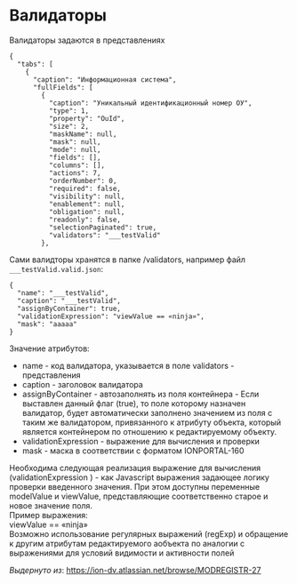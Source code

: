# Валидаторы

Валидаторы задаются в представлениях
```
{
  "tabs": [
    {
      "caption": "Информационная система",
      "fullFields": [
        {
          "caption": "Уникальный идентификационный номер ОУ",
          "type": 1,
          "property": "OuId",
          "size": 2,
          "maskName": null,
          "mask": null,
          "mode": null,
          "fields": [],
          "columns": [],
          "actions": 7,
          "orderNumber": 0,
          "required": false,
          "visibility": null,
          "enablement": null,
          "obligation": null,
          "readonly": false,
          "selectionPaginated": true,
          "validators": "___testValid"
        },
```
Сами валидторы хранятся в папке /validators, например файл `___testValid.valid.json`:
```
{
  "name": "___testValid",
  "caption": "___testValid",
  "assignByContainer": true,
  "validationExpression": "viewValue == «ninja»",
  "mask": "aaaaa"
}
```
Значение атрибутов:

* name - код валидатора, указывается в поле validators - представления
* caption - заголовок валидатора
* assignByContainer - автозаполнять из поля контейнера - Если выставлен данный флаг (true), то поле которому назначен валидатор, будет автоматически заполнено значением из поля с таким же валидатором, привязанного к атрибуту объекта, который является контейнером по отношению к редактируемому объекту.
* validationExpression - выражение для вычисления и проверки
* mask - маска в соответствии с форматом IONPORTAL-160

Необходима следующая реализация выражение для вычисления (validationExpression ) - как Javascript выражения задающее логику проверки введенного значения. При этом доступны переменные modelValue и viewValue, представляющие соответственно старое и новое значение поля.   
Пример выражения:   
viewValue == «ninja»   
Возможно использование регулярных выражений (regExp) и обращение к другим атрибутам редактируемого аобъекта по аналогии с выражениями для условий видимости и активности полей 

_Выдернуто из_: https://ion-dv.atlassian.net/browse/MODREGISTR-27